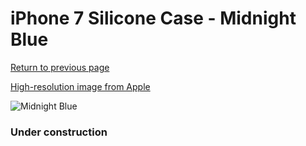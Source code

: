 # iPhone 7 Silicone Case - Midnight Blue

[Return to previous page](/iphone_7)

[High-resolution image from Apple](https://store.storeimages.cdn-apple.com/8756/as-images.apple.com/is/MMWK2?wid=4500&hei=4500&fmt=png)

<div style="width: 384px"><img src="/everyphone/MMWK2.png" alt="Midnight Blue"></div>

### Under construction

